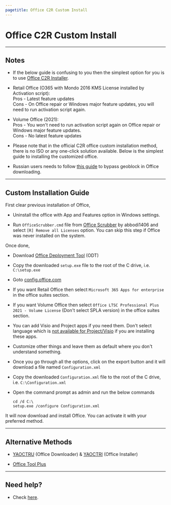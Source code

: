 ```yaml
---
pagetitle: Office C2R Custom Install
---
```


# Office C2R Custom Install

------------------------------------------------------------------------

## Notes

-   If the below guide is confusing to you then the simplest option for you is to use [Office C2R Installer](office_c2r_links.html).

-   Retail Office (O365 with Mondo 2016 KMS License installed by Activation script):\
    Pros - Latest feature updates\
    Cons - On Office repair or Windows major feature updates, you will need to run activation script again.

-   Volume Office (2021):\
    Pros - You won't need to run activation script again on Office repair or Windows major feature updates.\
    Cons - No latest feature updates

-   Please note that in the official C2R office custom installation method, there is no ISO or any one-click solution available. Below is the simplest guide to installing the customized office.

-   Russian users needs to follow [this guide](bypass-russian-geoblock.html) to bypass geoblock in Office downloading.

------------------------------------------------------------------------

## Custom Installation Guide

First clear previous installation of Office,

-   Uninstall the office with App and Features option in Windows settings.

-   Run `OfficeScrubber.cmd` file from [Office Scrubber](https://github.com/abbodi1406/WHD/raw/master/scripts/OfficeScrubber_10.7z) by abbodi1406 and select `[R] Remove all Licenses` option. You can skip this step if Office was never installed on the system.

Once done,

-   Download [Office Deployment Tool](https://officecdn.microsoft.com/pr/wsus/setup.exe) (ODT)

-   Copy the downloaded `setup.exe` file to the root of the C drive, i.e. `C:\setup.exe`

-   Goto [config.office.com](https://config.office.com/deploymentsettings)

-   If you want Retail Office then select `Microsoft 365 Apps for enterprise` in the office suites section.

-   If you want Volume Office then select `Office LTSC Professional Plus 2021 - Volume License` (Don't select SPLA version) in the office suites section.

-   You can add Visio and Project apps if you need them. Don't select language which is [not available for Project/Visio](office_c2r_links.html) if you are installing these apps.

-   Customize other things and leave them as default where you don't understand something.

-   Once you go through all the options, click on the export button and it will download a file named `Configuration.xml`

-   Copy the downloaded `Configuration.xml` file to the root of the C drive, i.e. `C:\Configuration.xml`

-   Open the command prompt as admin and run the below commands

        cd /d C:\
        setup.exe /configure Configuration.xml

It will now download and install Office. You can activate it with your preferred method.

------------------------------------------------------------------------

## Alternative Methods

-   [YAOCTRU](https://forums.mydigitallife.net/posts/1505755/) (Office Downloader) & [YAOCTRI](https://forums.mydigitallife.net/posts/1479890/) (Office Installer)

-   [Office Tool Plus](http://otp.landian.vip/)

------------------------------------------------------------------------

## Need help?

-   Check [here](troubleshoot.html).

